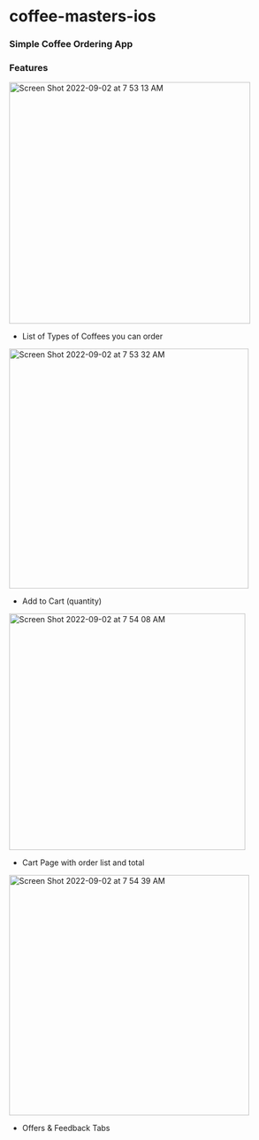 # coffee-masters-ios

### Simple Coffee Ordering App
### Features
<img width="436" alt="Screen Shot 2022-09-02 at 7 53 13 AM" src="https://user-images.githubusercontent.com/13388651/188176699-c89ff960-a0ab-4d83-a65e-9047e5bdbcc6.png">

- List of Types of Coffees you can order
<img width="433" alt="Screen Shot 2022-09-02 at 7 53 32 AM" src="https://user-images.githubusercontent.com/13388651/188176782-b74b5834-e6b6-4e3c-a3bd-0a1c05a33052.png">

- Add to Cart (quantity)
<img width="427" alt="Screen Shot 2022-09-02 at 7 54 08 AM" src="https://user-images.githubusercontent.com/13388651/188176812-abfc477a-9019-4e27-87cd-9562777c9023.png">

- Cart Page with order list and total
<img width="434" alt="Screen Shot 2022-09-02 at 7 54 39 AM" src="https://user-images.githubusercontent.com/13388651/188176828-99aca75f-46fe-4a47-9156-0d858b65b4a4.png">

- Offers & Feedback Tabs
